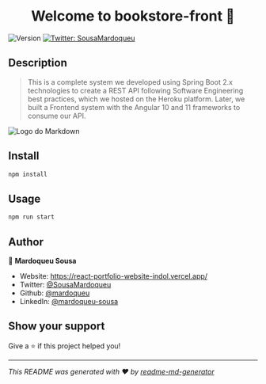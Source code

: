 <h1 align="center">Welcome to bookstore-front 👋</h1>
<p>
  <img alt="Version" src="https://img.shields.io/badge/version-0.0.0-blue.svg?cacheSeconds=2592000" />
  <a href="https://twitter.com/SousaMardoqueu" target="_blank">
    <img alt="Twitter: SousaMardoqueu" src="https://img.shields.io/twitter/follow/SousaMardoqueu.svg?style=social" />
  </a>
</p>

## Description

> This is a complete system we developed using Spring Boot 2.x technologies to create a REST API following Software Engineering best practices, which we hosted on the Heroku platform. Later, we built a Frontend system with the Angular 10 and 11 frameworks to consume our API.


![Logo do Markdown](https://github.com/ValdirCezar/bookstore-front/blob/master/src/assets/img/Demo.gif?raw=true)


## Install

```sh
npm install
```

## Usage

```sh
npm run start
```

## Author

👤 **Mardoqueu Sousa**

* Website: https://react-portfolio-website-indol.vercel.app/
* Twitter: [@SousaMardoqueu](https://twitter.com/SousaMardoqueu)
* Github: [@mardoqueu](https://github.com/mardoqueu)
* LinkedIn: [@mardoqueu-sousa](https://linkedin.com/in/mardoqueu-sousa)

## Show your support

Give a ⭐️ if this project helped you!

***
_This README was generated with ❤️ by [readme-md-generator](https://github.com/kefranabg/readme-md-generator)_
